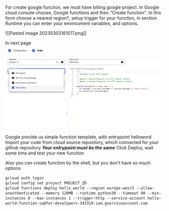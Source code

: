 For create google function, we must have billing google project. In Google cloud console choose, Google functions and then "Create function". In this form choose a nearest region?, setup trigger for your function, in section Runtime you can enter your enviroument variables, and options.

![[Pasted image 20230303161517.png]]

In next page
![Pasted image 20230303162417.png](https://github.com/Dashavod/Integration_AI/raw/main/Pasted%20image%2020230303162417.png)

Google provide us simple function template, with entrypoint helloword
Import your code from cloud source repository, which connected for your github repository 
***Your entrypoint must be the same***
Click Deploy, wait some time and test your new function

Also you can create function by the shell, but you don't have so much options
 ``` shell
gcloud auth login
gcloud config set project PROJECT_ID
gcloud functions deploy hello_world --region europe-west3 --allow-unauthenticated --memory 128MB --runtime python39 --timeout 90 --min-instances 0 --max-instances 1 --trigger-http --service-account hello-world-function-sa@for-developers-343319.iam.gserviceaccount.com 
```
